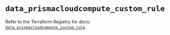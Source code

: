 # `data_prismacloudcompute_custom_rule`

Refer to the Terraform Registry for docs: [`data_prismacloudcompute_custom_rule`](https://registry.terraform.io/providers/paloaltonetworks/prismacloudcompute/0.8.0/docs/data-sources/custom_rule).
